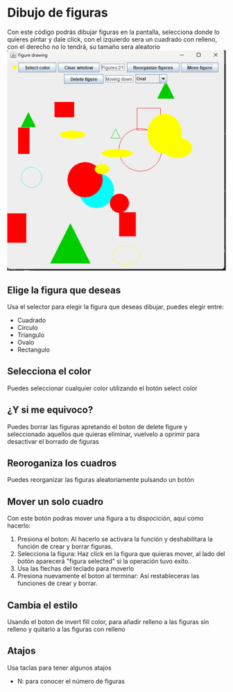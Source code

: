 # Dibujo de figuras
Con este código podrás dibujar figuras en la pantalla, selecciona donde lo quieres pintar y dale click, con el izquierdo sera un cuadrado con relleno, con el derecho no lo tendrá,
su tamaño sera aleatorio
![img.png](img.png)


## Elige la figura que deseas

Usa el selector para elegir la figura que deseas dibujar, puedes elegir entre:
- Cuadrado
- Circulo
- Triangulo
- Ovalo
- Rectangulo

## Selecciona el color
Puedes seleccionar cualquier color utilizando el botón select color

## ¿Y si me equivoco?
Puedes borrar las figuras apretando el boton de delete figure y seleccionado aquellos que quieras eliminar, vuelvelo a oprimir para desactivar el borrado de figuras

## Reoroganiza los cuadros
Puedes reorganizar las figuras aleatoriamente pulsando un botón

## Mover un solo cuadro
Con este botón podras mover una figura a tu dispocición, aquí como hacerlo:
1. Presiona el boton: Al hacerlo se activara la función y deshabilitara la función de crear y borrar figuras.
2. Selecciona la figura: Haz click en la figura que quieras mover, al lado del botón aparecerá "figura selected" si la operación tuvo exito.
3. Usa las flechas del teclado para moverlo
4. Presiona nuevamente el boton al terminar: Así restableceras las funciones de crear y borrar.

## Cambia el estilo
Usando el boton de invert fill color, para añadir relleno a las figuras sin relleno y quitarlo a las figuras con relleno

## Atajos
Usa taclas para tener algunos atajos
- N: para conocer el número de figuras
